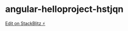 # angular-helloproject-hstjqn

[Edit on StackBlitz ⚡️](https://stackblitz.com/edit/angular-helloproject-hstjqn)